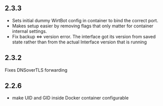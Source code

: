 ## 2.3.3
- Sets initial dummy WirtBot config in container to bind the correct port.
- Makes setup easier by removing flags that only matter for container internal settings.
- Fix backup <=> version error. The interface got its version from saved state rather than from the actual Interface version that is running

## 2.3.2
Fixes DNSoverTLS forwarding

## 2.2.6

- make UID and GID inside Docker container configurable
